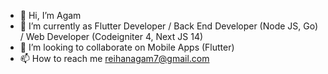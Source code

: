 - 👋 Hi, I’m Agam
- 🌱 I’m currently as Flutter Developer / Back End Developer (Node JS, Go) / Web Developer (Codeigniter 4, Next JS 14)
- 💞️ I’m looking to collaborate on Mobile Apps (Flutter)
- 📫 How to reach me reihanagam7@gmail.com
